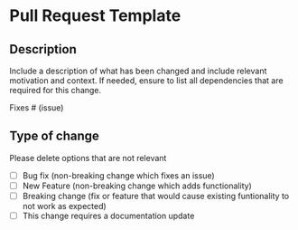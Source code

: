 # Pull Request Template 

## Description 

Include a description of what has been changed and include relevant motivation and context.
If needed, ensure to list all dependencies that are required for this change.

Fixes # (issue)

## Type of change

Please delete options that are not relevant

- [ ] Bug fix (non-breaking change which fixes an issue)
- [ ] New Feature (non-breaking change which adds functionality)
- [ ] Breaking change (fix or feature that would cause existing funtionality to not work as expected)
- [ ] This change requires a documentation update
